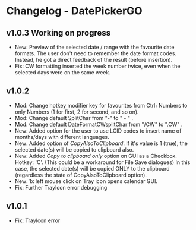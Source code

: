# Changelog - DatePickerGO

## v1.0.3 **Working on progress**
- New: Preview of the selected date / range with the favourite date formats. The user don't need to remember the date format codes. Instead, he got a direct feedback of the result (before insertion).
- Fix: CW formatting inserted the week number twice, even when the selected days were on the same week.

## v1.0.2
- Mod: Change hotkey modifier key for favourites from Ctrl+Numbers to only Numbers (1 for first, 2 for second, and so on).
- Mod: Change default SplitChar from "-" to " - " .
- Mod: Change default DateFormatCWsplitChar from "/CW" to ".CW" .
- New: Added option for the user to use LCID codes to insert name of months/days with different languages. 
- New: Added option of _CopyAlsoToClipboard_. If it's value is 1 (true), the selected date(s) will be copied to clipboard also.
- New: Added _Copy to clipboard only_ option on GUI as a Checkbox. Hotkey: 'C'. (This could be a workaround for File Save dialogues)
In this case, the selected date(s) will be copied ONLY to the clipboard (regardless the state of CopyAlsoToClipboard option).
- New: 1x left mouse click on Tray icon opens calendar GUI.
- Fix: Further TrayIcon error debugging

## v1.0.1
- Fix: TrayIcon error